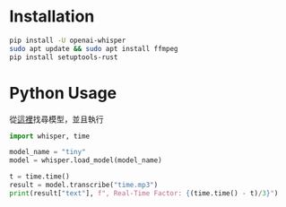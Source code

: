 # Installation
```bash
pip install -U openai-whisper
sudo apt update && sudo apt install ffmpeg
pip install setuptools-rust
```
# Python Usage
從[這裡](https://github.com/openai/whisper)找尋模型，並且執行
```python
import whisper, time

model_name = "tiny"
model = whisper.load_model(model_name)

t = time.time()
result = model.transcribe("time.mp3")
print(result["text"], f", Real-Time Factor: {(time.time() - t)/3}")
```
